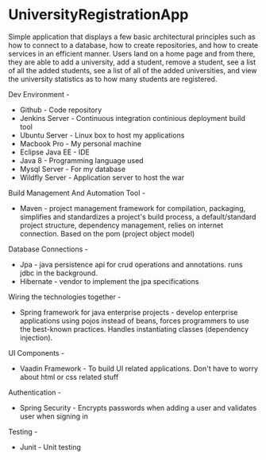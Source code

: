 # UniversityRegistrationApp

Simple application that displays a few basic architectural principles such as how to connect to a database, how to create repositories, and how to create services in an efficient manner. Users land on a home page and from there, they are able to add a university, add a student, remove a student, see a list of all the added students, see a list of all of the added universities, and view the university statistics as to how many students are registered.  

Dev Environment -  
* Github - Code repository  
* Jenkins Server - Continuous integration continious deployment build tool  
* Ubuntu Server - Linux box to host my applications  
* Macbook Pro - My personal machine  
* Eclipse Java EE - IDE
* Java 8 - Programming language used  
* Mysql Server - For my database  
* Wildfly Server - Application server to host the war  

Build Management And Automation Tool -
* Maven - project management framework for compilation, packaging, simplifies and standardizes a project's build process, a default/standard project structure, dependency management, relies on internet connection. Based on the pom (project object model)  

Database Connections -
* Jpa - java persistence api for crud operations and annotations. runs jdbc in the background.    
* Hibernate - vendor to implement the jpa specifications  

Wiring the technologies together -  
* Spring framework for java enterprise projects  - develop enterprise applications using pojos instead of beans, forces programmers to use the best-known practices. Handles instantiating classes (dependency injection).  

UI Components -   
* Vaadin Framework - To build UI related applications. Don't have to worry about html or css related stuff  

Authentication -  
* Spring Security - Encrypts passwords when adding a user and validates user when signing in

Testing -    
* Junit - Unit testing  
